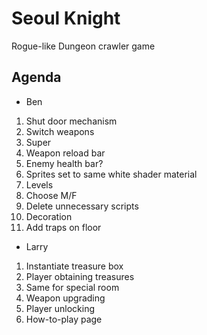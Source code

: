 # Seoul Knight
Rogue-like Dungeon crawler game

## Agenda
* Ben
1. Shut door mechanism
2. Switch weapons
3. Super
4. Weapon reload bar
5. Enemy health bar?
6. Sprites set to same white shader material
7. Levels
8. Choose M/F
9. Delete unnecessary scripts
10. Decoration
11. Add traps on floor

* Larry
1. Instantiate treasure box
2. Player obtaining treasures
3. Same for special room
4. Weapon upgrading
5. Player unlocking
6. How-to-play page
